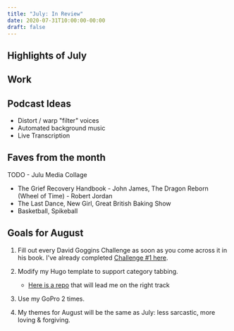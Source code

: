 ```yaml
---
title: "July: In Review"
date: 2020-07-31T10:00:00-00:00
draft: false
---
```


## Highlights of July

<!--  -->

## Work

## Podcast Ideas

- Distort / warp "filter" voices
- Automated background music
- Live Transcription

## Faves from the month

TODO - Julu Media Collage 

- The Grief Recovery Handbook - John James, The Dragon Reborn (Wheel of Time) - Robert Jordan
- The Last Dance, New Girl, Great British Baking Show
- Basketball, Spikeball

## Goals for August

1. Fill out every David Goggins Challenge as soon as you come across it in his book. I've already completed [Challenge #1 here](https://www.awildtylerappeared.com/posts/challenges/challenge-1/).

2. Modify my Hugo template to support category tabbing.
   - [Here is a repo](https://github.com/rvanhorn/hugo-dynamic-tabs#:~:text=Hugo%20Dynamic%20Tabs%20uses%20two,individual%20tab%20within%20that%20group.) that will lead me on the right track

3. Use my GoPro 2 times.

4. My themes for August will be the same as July: less sarcastic, more loving & forgiving.
